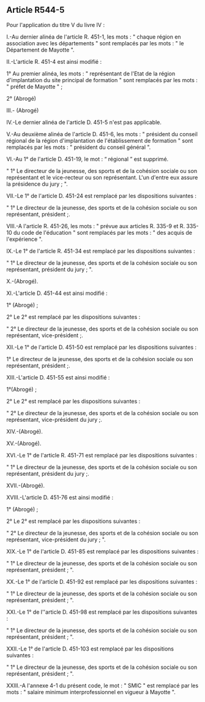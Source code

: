 ## Article R544-5

Pour l'application du titre V du livre IV :

I.-Au dernier alinéa de l'article R. 451-1, les mots : " chaque région en association avec les départements "
sont remplacés par les mots : " le Département de Mayotte ".

II.-L'article R. 451-4 est ainsi modifié :

1° Au premier alinéa, les mots : " représentant de l'Etat de la région d'implantation du site principal de
formation " sont remplacés par les mots : " préfet de Mayotte " ;

2° (Abrogé)

III.- (Abrogé)

IV.-Le dernier alinéa de l'article D. 451-5 n'est pas applicable.


V.-Au deuxième alinéa de l'article D. 451-6, les mots : " président du conseil régional de la région
d'implantation de l'établissement de formation " sont remplacés par les mots : " président du conseil général
".

VI.-Au 1° de l'article D. 451-19, le mot : “ régional ” est supprimé.

" 1° Le directeur de la jeunesse, des sports et de la cohésion sociale ou son représentant et le vice-recteur ou
son représentant. L'un d'entre eux assure la présidence du jury ; ".

VII.-Le 1° de l'article D. 451-24 est remplacé par les dispositions suivantes :

" 1° Le directeur de la jeunesse, des sports et de la cohésion sociale ou son représentant, président ;.

VIII.-A l'article R. 451-26, les mots : " prévue aux articles R. 335-9 et R. 335-10 du code de l'éducation "
sont remplacés par les mots : " des acquis de l'expérience ".

IX.-Le 1° de l'article R. 451-34 est remplacé par les dispositions suivantes :

" 1° Le directeur de la jeunesse, des sports et de la cohésion sociale ou son représentant, président du jury ; ".

X.-(Abrogé).

XI.-L'article D. 451-44 est ainsi modifié :

1° (Abrogé) ;

2° Le 2° est remplacé par les dispositions suivantes :

" 2° Le directeur de la jeunesse, des sports et de la cohésion sociale ou son représentant, vice-président ;.

XII.-Le 1° de l'article D. 451-50 est remplacé par les dispositions suivantes :

1° Le directeur de la jeunesse, des sports et de la cohésion sociale ou son représentant, président ;.

XIII.-L'article D. 451-55 est ainsi modifié :

1°(Abrogé) ;

2° Le 2° est remplacé par les dispositions suivantes :

" 2° Le directeur de la jeunesse, des sports et de la cohésion sociale ou son représentant, vice-président du
jury ;.

XIV.-(Abrogé).

XV.-(Abrogé).

XVI.-Le 1° de l'article R. 451-71 est remplacé par les dispositions suivantes :

" 1° Le directeur de la jeunesse, des sports et de la cohésion sociale ou son représentant, président du jury ;.

XVII.-(Abrogé).

XVIII.-L'article D. 451-76 est ainsi modifié :

1° (Abrogé) ;


2° Le 2° est remplacé par les dispositions suivantes :

" 2° Le directeur de la jeunesse, des sports et de la cohésion sociale ou son représentant, vice-président du
jury ; ".

XIX.-Le 1° de l'article D. 451-85 est remplacé par les dispositions suivantes :

" 1° Le directeur de la jeunesse, des sports et de la cohésion sociale ou son représentant, président ; ".

XX.-Le 1° de l'article D. 451-92 est remplacé par les dispositions suivantes :

" 1° Le directeur de la jeunesse, des sports et de la cohésion sociale ou son représentant, président ; ".

XXI.-Le 1° de l''article D. 451-98 est remplacé par les dispositions suivantes :

" 1° Le directeur de la jeunesse, des sports et de la cohésion sociale ou son représentant, président ; ".

XXII.-Le 1° de l'article D. 451-103 est remplacé par les dispositions suivantes :

" 1° Le directeur de la jeunesse, des sports et de la cohésion sociale ou son représentant, président ; ".

XXIII.-A l'annexe 4-1 du présent code, le mot : " SMIC " est remplacé par les mots : " salaire minimum
interprofessionnel en vigueur à Mayotte ".

